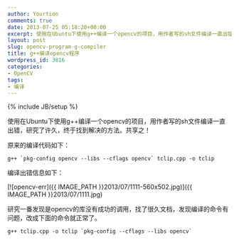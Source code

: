 ```yaml
---
author: Yourtion
comments: true
date: 2013-07-25 05:18:20+00:00
excerpt: 使用在Ubuntu下使用g++编译一个opencv的项目，用作者写的sh文件编译一直出错，研究了许久，终于找到解决的方法。共享之！
layout: post
slug: opencv-program-g-compiler
title: g++编译opencv程序
wordpress_id: 3816
categories:
- OpenCV
tags:
- 编译
---
```

{% include JB/setup %}

使用在Ubuntu下使用g++编译一个opencv的项目，用作者写的sh文件编译一直出错，研究了许久，终于找到解决的方法。共享之！

原来的编译代码如下：

```
g++ `pkg-config opencv --libs --cflags opencv` tclip.cpp -o tclip
```

编译出错信息如下：

[![opencv-err]({{ IMAGE_PATH }}2013/07/1111-560x502.jpg)]({{ IMAGE_PATH }}2013/07/1111.jpg)



研究一番发现是opencv的库没有成功的调用，找了很久文档，发现编译的命令有问题，改成下面的命令就正常了。

```
g++ tclip.cpp -o tclip `pkg-config --cflags --libs opencv`
```


